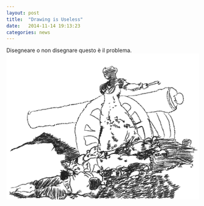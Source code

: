 ```yaml
---
layout: post
title:  "Drawing is Useless"
date:   2014-11-14 19:13:23
categories: news
---
```


Disegneare o non disegnare questo è il problema.
![Alt text](/images/goya.png)
